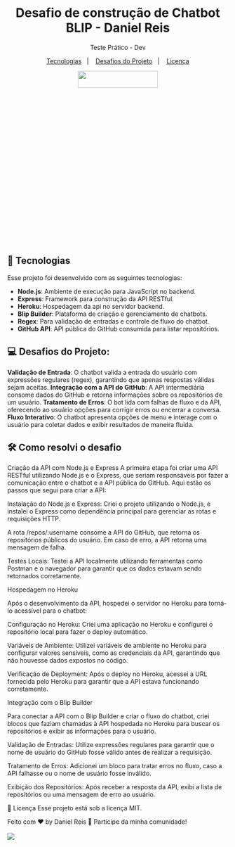 <h1 align="center"> Desafio de construção de Chatbot BLIP - Daniel Reis </h1> <p align="center"> Teste Prático - Dev </p> <p align="center"> <a href="#-tecnologias">Tecnologias</a>&nbsp;&nbsp;&nbsp;|&nbsp;&nbsp;&nbsp; <a href="#-Desafios do Projeto">Desafios do Projeto</a>&nbsp;&nbsp;&nbsp;|&nbsp;&nbsp;&nbsp; <a href="#memo-licença">Licença</a> </p> <p align="center"> <img src="https://hermes.digitalinnovation.one/tracks/79f33eef-9c5b-47bd-9704-83ccfce39795.png" width="60%" height="10%"> </p>

## 🚀 Tecnologias

Esse projeto foi desenvolvido com as seguintes tecnologias:

- **Node.js**: Ambiente de execução para JavaScript no backend.
- **Express**: Framework para construção da API RESTful.
- **Heroku**: Hospedagem da api no servidor backend.
- **Blip Builder**: Plataforma de criação e gerenciamento de chatbots.
- **Regex**: Para validação de entradas e controle de fluxo do chatbot.
- **GitHub API**: API pública do GitHub consumida para listar repositórios.

## 💻 Desafios do Projeto:

**Validação de Entrada**: O chatbot valida a entrada do usuário com expressões regulares (regex), garantindo que apenas respostas válidas sejam aceitas.
**Integração com a API do GitHub**: A API intermediária consome dados do GitHub e retorna informações sobre os repositórios de um usuário.
**Tratamento de Erros**: O bot lida com falhas de fluxo e da API, oferecendo ao usuário opções para corrigir erros ou encerrar a conversa.
**Fluxo Interativo**: O chatbot apresenta opções de menu e interage com o usuário para coletar dados e exibir resultados de maneira fluida.

## 🛠 Como resolvi o desafio

Criação da API com Node.js e Express
A primeira etapa foi criar uma API RESTful utilizando Node.js e o Express, que seriam responsáveis por fazer a comunicação entre o chatbot e a API pública do GitHub. Aqui estão os passos que segui para criar a API:

Instalação do Node.js e Express: Criei o projeto utilizando o Node.js, e instalei o Express como dependência principal para gerenciar as rotas e requisições HTTP.


A rota /repos/:username consome a API do GitHub, que retorna os repositórios públicos do usuário. Em caso de erro, a API retorna uma mensagem de falha.

Testes Locais: Testei a API localmente utilizando ferramentas como Postman e o navegador para garantir que os dados estavam sendo retornados corretamente.

Hospedagem no Heroku

Após o desenvolvimento da API, hospedei o servidor no Heroku para torná-lo acessível para o chatbot:


Configuração no Heroku: Criei uma aplicação no Heroku e configurei o repositório local para fazer o deploy automático.


Variáveis de Ambiente: Utilizei variáveis de ambiente no Heroku para configurar valores sensíveis, como as credenciais da API, garantindo que não houvesse dados expostos no código.


Verificação de Deployment: Após o deploy no Heroku, acessei a URL fornecida pelo Heroku para garantir que a API estava funcionando corretamente.

Integração com o Blip Builder

Para conectar a API com o Blip Builder e criar o fluxo do chatbot, criei blocos que faziam chamadas à API hospedada no Heroku para buscar os repositórios e exibir as informações para o usuário.

Validação de Entradas: Utilize expressões regulares para garantir que o nome de usuário do GitHub fosse válido antes de realizar a requisição.

Tratamento de Erros: Adicionei um bloco para tratar erros no fluxo, caso a API falhasse ou o nome de usuário fosse inválido.

Exibição dos Repositórios: Após receber a resposta da API, exibi a lista de repositórios ou uma mensagem de erro ao usuário.

:memo: Licença
Esse projeto está sob a licença MIT.

Feito com ♥ by Daniel Reis :wave: Participe da minha comunidade! <br/> <br/> <a href="https://www.linkedin.com/in/danielcvtreis/" target="_blank"><img src="https://img.shields.io/badge/-LinkedIn-%230077B5?style=for-the-badge&logo=linkedin&logoColor=white" target="_blank"></a>
